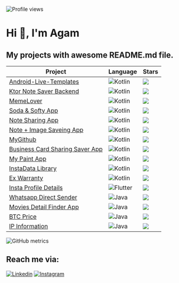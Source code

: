 ![Profile views](https://gpvc.arturio.dev/agamkoradiya)  

# Hi 👋, I'm Agam

## **My projects** with awesome README.md file.

Project | Language | Stars
------- | -------- | -----
[Android-Live-Templates](https://github.com/agamkoradiya/Android-Live-Templates) | <img alt="Kotlin" src="https://img.shields.io/badge/kotlin-%230095D5.svg?&style=for-the-badge&logo=kotlin&logoColor=white"/> | ![](https://badgen.net/github/stars/agamkoradiya/Android-Live-Templates)
[Ktor Note Saver Backend](https://github.com/agamkoradiya/Ktor-Note-Saver-Backend) | <img alt="Kotlin" src="https://img.shields.io/badge/kotlin-%230095D5.svg?&style=for-the-badge&logo=kotlin&logoColor=white"/> | ![](https://badgen.net/github/stars/agamkoradiya/Ktor-Note-Saver-Backend) 
[MemeLover](https://github.com/agamkoradiya/MemeLover) | <img alt="Kotlin" src="https://img.shields.io/badge/kotlin-%230095D5.svg?&style=for-the-badge&logo=kotlin&logoColor=white"/> | ![](https://badgen.net/github/stars/agamkoradiya/MemeLover)
[Soda & Softy App](https://github.com/agamkoradiya/Soda-and-Softy-App) | <img alt="Kotlin" src="https://img.shields.io/badge/kotlin-%230095D5.svg?&style=for-the-badge&logo=kotlin&logoColor=white"/> | ![](https://badgen.net/github/stars/agamkoradiya/Soda-and-Softy-App)
[Note Sharing App](https://github.com/agamkoradiya/Note-Sharing-App) | <img alt="Kotlin" src="https://img.shields.io/badge/kotlin-%230095D5.svg?&style=for-the-badge&logo=kotlin&logoColor=white"/> | ![](https://badgen.net/github/stars/agamkoradiya/Note-Sharing-App)
[Note + Image Saveing App](https://github.com/agamkoradiya/Note-With-Images-App) | <img alt="Kotlin" src="https://img.shields.io/badge/kotlin-%230095D5.svg?&style=for-the-badge&logo=kotlin&logoColor=white"/> | ![](https://badgen.net/github/stars/agamkoradiya/Note-With-Images-App)
[MyGithub](https://github.com/agamkoradiya/MyGithub) | <img alt="Kotlin" src="https://img.shields.io/badge/kotlin-%230095D5.svg?&style=for-the-badge&logo=kotlin&logoColor=white"/> | ![](https://badgen.net/github/stars/agamkoradiya/MyGithub)
[Business Card Sharing Saver App](https://github.com/agamkoradiya/Business-Card-Sharing-Saver-App) | <img alt="Kotlin" src="https://img.shields.io/badge/kotlin-%230095D5.svg?&style=for-the-badge&logo=kotlin&logoColor=white"/> | ![](https://badgen.net/github/stars/agamkoradiya/Business-Card-Sharing-Saver-App)
[My Paint App](https://github.com/agamkoradiya/My-Paint-App) | <img alt="Kotlin" src="https://img.shields.io/badge/kotlin-%230095D5.svg?&style=for-the-badge&logo=kotlin&logoColor=white"/> | ![](https://badgen.net/github/stars/agamkoradiya/My-Paint-App)
[InstaData Library](https://github.com/agamkoradiya/InstaData) | <img alt="Kotlin" src="https://img.shields.io/badge/kotlin-%230095D5.svg?&style=for-the-badge&logo=kotlin&logoColor=white"/> | ![](https://badgen.net/github/stars/agamkoradiya/InstaData)
[Ex Warranty](https://github.com/agamkoradiya/Ex-warranty) | <img alt="Kotlin" src="https://img.shields.io/badge/kotlin-%230095D5.svg?&style=for-the-badge&logo=kotlin&logoColor=white"/> | ![](https://badgen.net/github/stars/agamkoradiya/Ex-warranty)
[Insta Profile Details](https://github.com/agamkoradiya/Insta-Profile-Details-In-Flutter) | <img alt="Flutter" src="https://img.shields.io/badge/Flutter%20-%2302569B.svg?&style=for-the-badge&logo=Flutter&logoColor=white" /> | ![](https://badgen.net/github/stars/agamkoradiya/Insta-Profile-Details-In-Flutter)
[Whatsapp Direct Sender](https://github.com/agamkoradiya/WhatsApp-Direct) | <img alt="Java" src="https://img.shields.io/badge/java-%23ED8B00.svg?&style=for-the-badge&logo=java&logoColor=white"/> | ![](https://badgen.net/github/stars/agamkoradiya/WhatsApp-Direct)
[Movies Detail Finder App](https://github.com/agamkoradiya/Movies-detail-finder-app) | <img alt="Java" src="https://img.shields.io/badge/java-%23ED8B00.svg?&style=for-the-badge&logo=java&logoColor=white"/> | ![](https://badgen.net/github/stars/agamkoradiya/Movies-detail-finder-app)
[BTC Price](https://github.com/agamkoradiya/BTC-price) | <img alt="Java" src="https://img.shields.io/badge/java-%23ED8B00.svg?&style=for-the-badge&logo=java&logoColor=white"/> | ![](https://badgen.net/github/stars/agamkoradiya/BTC-price)
[IP Information](https://github.com/agamkoradiya/IP-Information) | <img alt="Java" src="https://img.shields.io/badge/java-%23ED8B00.svg?&style=for-the-badge&logo=java&logoColor=white"/> | ![](https://badgen.net/github/stars/agamkoradiya/IP-Information)


![GitHub metrics](https://metrics.lecoq.io/agamkoradiya)  


## Reach me via:

[![Linkedin](https://img.shields.io/badge/LinkedIn-blue.svg?style=for-the-badge&logo=linkedin)](https://www.linkedin.com/in/agamkoradiya/)
[![Instagram](https://img.shields.io/badge/Instagram-gray.svg?style=for-the-badge&logo=instagram)](https://www.instagram.com/code.fun/)
